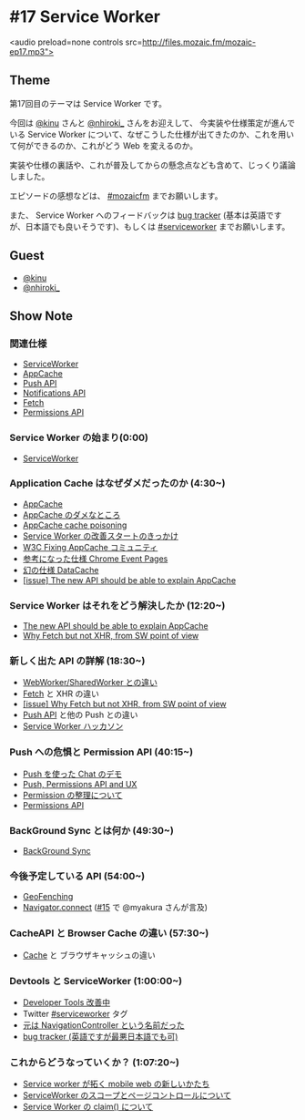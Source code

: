 # #17 Service Worker

<audio preload=none controls src=http://files.mozaic.fm/mozaic-ep17.mp3"></audio>


## Theme

第17回目のテーマは Service Worker です。

今回は [@kinu](https://twitter.com/kinu) さんと [@nhiroki_](https://twitter.com/nhiroki_) さんをお迎えして、 今実装や仕様策定が進んでいる Service Worker について、なぜこうした仕様が出てきたのか、これを用いて何ができるのか、これがどう Web を変えるのか。

実装や仕様の裏話や、これが普及してからの懸念点なども含めて、じっくり議論しました。

エピソードの感想などは、 [#mozaicfm](https://twitter.com/search?q=mozaicfm&src=hash) までお願いします。

また、 Service Worker へのフィードバックは [bug tracker](http://t.umblr.com/redirect?z=https%3A%2F%2Fcrbug.com%2Fnew&t=YWNmMmZiNmZkMzU2YjM3ZmFjZjllYjA2YWVhYmIxM2RhMmRlZGIzYyxBOEh1Q2lxdQ%3D%3D) (基本は英語ですが、日本語でも良いそうです)、もしくは [#serviceworker](https://twitter.com/search?q=%23serviceworker&src=hash) までお願いします。


## Guest

- [@kinu](https://twitter.com/kinu)
- [@nhiroki_](https://twitter.com/nhiroki_)


## Show Note

### 関連仕様

- [ServiceWorker](http://t.umblr.com/redirect?z=https%3A%2F%2Fslightlyoff.github.io%2FServiceWorker%2Fspec%2Fservice_worker%2Findex.html&t=ODU3MmZlNGYzNjZlNWU5YzE2MjI2OGVkNDczYTM4NGI0MGM5MmJlOSxBOEh1Q2lxdQ%3D%3D)
- [AppCache](http://t.umblr.com/redirect?z=https%3A%2F%2Fdevelopers.whatwg.org%2Foffline.html%23offline&t=NDFmZTE1NTgzMzBkODc2ZGUyNGQzNDY4ZWIyYjUzODM0YTU2OTY0OCxBOEh1Q2lxdQ%3D%3D)
- [Push API](http://t.umblr.com/redirect?z=http%3A%2F%2Fw3c.github.io%2Fpush-api%2F&t=NjU4YmZjYWQ3NmNhNGIwNTY1ZjM2OTU1ZDEzNDFhYmY3N2VjOGNhYixBOEh1Q2lxdQ%3D%3D)
- [Notifications API](http://t.umblr.com/redirect?z=https%3A%2F%2Fnotifications.spec.whatwg.org%2F&t=OWE3MzkxY2FjNGVjNDQ5ZjJjYjhkYzAxOWQ4MDQzY2M2NzVmNTk5YyxBOEh1Q2lxdQ%3D%3D)
- [Fetch](http://t.umblr.com/redirect?z=https%3A%2F%2Ffetch.spec.whatwg.org%2F&t=MDFhM2VlNTc4MGU0MDViNmE1OWYzMWQ3OWI4N2UyMjc5ZDU1Y2QxYyxBOEh1Q2lxdQ%3D%3D)
- [Permissions API](http://t.umblr.com/redirect?z=https%3A%2F%2Fw3c.github.io%2Fpermissions%2F&t=YTI5YWVlZmQxZDA4OGYwYjk1ZTA1MGNhZGU3ZGEyMWU2NTY0YTU5NCxBOEh1Q2lxdQ%3D%3D)


### Service Worker の始まり(0:00)

- [ServiceWorker](http://t.umblr.com/redirect?z=https%3A%2F%2Fslightlyoff.github.io%2FServiceWorker%2Fspec%2Fservice_worker%2Findex.html&t=ODU3MmZlNGYzNjZlNWU5YzE2MjI2OGVkNDczYTM4NGI0MGM5MmJlOSxBOEh1Q2lxdQ%3D%3D)


### Application Cache はなぜダメだったのか (4:30~)

- [AppCache](http://t.umblr.com/redirect?z=https%3A%2F%2Fdevelopers.whatwg.org%2Foffline.html%23offline&t=NDFmZTE1NTgzMzBkODc2ZGUyNGQzNDY4ZWIyYjUzODM0YTU2OTY0OCxBOEh1Q2lxdQ%3D%3D)
- [AppCache のダメなところ](http://t.umblr.com/redirect?z=http%3A%2F%2Falistapart.com%2Farticle%2Fapplication-cache-is-a-douchebag&t=ZGJhODIzZGE5ODI2ZTUzOGMyMjdmNTdmMjE1NTVhNzJmNzA0ZDZlNyxBOEh1Q2lxdQ%3D%3D)
- [AppCache cache poisoning](http://t.umblr.com/redirect?z=http%3A%2F%2Fblog.andlabs.org%2F2010%2F06%2Fchrome-and-safari-users-open-to-stealth.html&t=NDFhZmJlMDJmOTk0YTY5NDJmYjA0ZWRkMzkwYjAyNzVmOGViMzYwYixBOEh1Q2lxdQ%3D%3D)
- [Service Worker の改善スタートのきっかけ](http://t.umblr.com/redirect?z=https%3A%2F%2Flists.w3.org%2FArchives%2FPublic%2Fpublic-webapps%2F2013JanMar%2F0977.html&t=OTUxYTA3NjIwMDRlMjFhMmRmZmZiMWFjMGM2NTE3Y2ZiZjcyODgyMyxBOEh1Q2lxdQ%3D%3D)
- [W3C Fixing AppCache コミュニティ](http://t.umblr.com/redirect?z=https%3A%2F%2Fwww.w3.org%2Fcommunity%2Ffixing-appcache%2F&t=YWMxZDJjYWVhOTAwOTlkNTg0YmRhNjdkYmVmYjVjNTdhMjU3YWFmMCxBOEh1Q2lxdQ%3D%3D)
- [参考になった仕様 Chrome Event Pages](http://t.umblr.com/redirect?z=https%3A%2F%2Fdeveloper.chrome.com%2Fextensions%2Fevent_pages&t=MTRmMjEyMDM0ODYyOWZjZWU2ZGI5MTFlNjZjNjk0ZDQ3ZTA5Mzg1ZCxBOEh1Q2lxdQ%3D%3D)
- [幻の仕様 DataCache](http://t.umblr.com/redirect?z=http%3A%2F%2Fwww.w3.org%2FTR%2FDataCache%2F&t=OTU5ZmY3ZTY5YWM5ZTI1ZDEyYmQ3OWNkM2ZhNTdkNDVmZjQyNzI4YSxBOEh1Q2lxdQ%3D%3D)
- [[issue] The new API should be able to explain AppCache](http://t.umblr.com/redirect?z=https%3A%2F%2Fgithub.com%2Fslightlyoff%2FServiceWorker%2Fissues%2F2&t=ZDA1MjNkNTJmZmE0YTllOWQ1YzQ1Mjc4MTdjZDA0ZDY1ZWY3OWNhMCxBOEh1Q2lxdQ%3D%3D)


### Service Worker はそれをどう解決したか (12:20~)

- [The new API should be able to explain AppCache](http://t.umblr.com/redirect?z=https%3A%2F%2Fgithub.com%2Fslightlyoff%2FServiceWorker%2Fissues%2F2&t=ZDA1MjNkNTJmZmE0YTllOWQ1YzQ1Mjc4MTdjZDA0ZDY1ZWY3OWNhMCxBOEh1Q2lxdQ%3D%3D)
- [Why Fetch but not XHR, from SW point of view](http://t.umblr.com/redirect?z=https%3A%2F%2Fgithub.com%2Fslightlyoff%2FServiceWorker%2Fissues%2F5&t=ZmMyOTBjZjQ3MjBlYjMyOTk1Mjk0ZjgwZTk3OTMyZGVhNGFiMzYzYixBOEh1Q2lxdQ%3D%3D)


### 新しく出た API の詳解 (18:30~)

- [WebWorker/SharedWorker との違い](http://t.umblr.com/redirect?z=http%3A%2F%2Fwww.w3.org%2FTR%2Fworkers%2F&t=MDU3NWU4ODlmYTA1ZmUzNTUxYWNiZWUyYzY3ZDAxNDdkMjE0ZDE1OCxBOEh1Q2lxdQ%3D%3D)
- [Fetch](http://t.umblr.com/redirect?z=https%3A%2F%2Ffetch.spec.whatwg.org&t=YjcyNTE1MzhlMmNjNmY4ODIxNGQyZjFkZTM3ZmYxOGRkODkxZmRjOSxBOEh1Q2lxdQ%3D%3D) と XHR の違い
- [[issue] Why Fetch but not XHR, from SW point of view](http://t.umblr.com/redirect?z=https%3A%2F%2Fgithub.com%2Fslightlyoff%2FServiceWorker%2Fissues%2F5&t=ZmMyOTBjZjQ3MjBlYjMyOTk1Mjk0ZjgwZTk3OTMyZGVhNGFiMzYzYixBOEh1Q2lxdQ%3D%3D)
- [Push API](http://t.umblr.com/redirect?z=http%3A%2F%2Fw3c.github.io%2Fpush-api%2F&t=NjU4YmZjYWQ3NmNhNGIwNTY1ZjM2OTU1ZDEzNDFhYmY3N2VjOGNhYixBOEh1Q2lxdQ%3D%3D) と他の Push との違い
- [Service Worker ハッカソン](http://t.umblr.com/redirect?z=http%3A%2F%2Fgoogledevjp.blogspot.jp%2F2015%2F03%2Fservice-worker.html&t=OGZiMTA3MDRlODllZGEzYzhiNmQ4NGNjMTJjYzg5YWEwODcyZDA0OSxBOEh1Q2lxdQ%3D%3D)


### Push への危惧と Permission API (40:15~)

- [Push を使った Chat のデモ](http://t.umblr.com/redirect?z=https%3A%2F%2Fjohnme-gcm.appspot.com%2Fchat%2F&t=ZjljYThlOTI0NmY1Zjg2OWQ5YTMwNTAwOTNhZTc3OGFhODY3YjdmMyxBOEh1Q2lxdQ%3D%3D)
- [Push, Permissions API and UX](http://t.umblr.com/redirect?z=https%3A%2F%2Fdocs.google.com%2Fdocument%2Fd%2F1WNPIS_2F0eyDm5SS2E6LZ_75tk6XtBSnR1xNjWJ_DPE%2Fedit%3Fpli%3D1%23heading%3Dh.21qsculrt3ow&t=YWFjMDBmMWIxMTcwYWZmMGNkNTFiZjQ4NzUxMmFlZWRkNzIzOTM0NixBOEh1Q2lxdQ%3D%3D)
- [Permission の整理について](http://t.umblr.com/redirect?z=https%3A%2F%2Fgroups.google.com%2Fd%2Ftopic%2Fmozilla.dev.platform%2FrnSFZq14Xi4%2Fdiscussion&t=MDczOTczZTYxNmI2OWI4ZjA3Nzc3MmM5ZWIyNDM2MDhiOTk4ZWFiNSxBOEh1Q2lxdQ%3D%3D)
- [Permissions API](http://t.umblr.com/redirect?z=https%3A%2F%2Fw3c.github.io%2Fpermissions%2F&t=YTI5YWVlZmQxZDA4OGYwYjk1ZTA1MGNhZGU3ZGEyMWU2NTY0YTU5NCxBOEh1Q2lxdQ%3D%3D)


### BackGround Sync とは何か (49:30~)

- [BackGround Sync](http://t.umblr.com/redirect?z=https%3A%2F%2Fgithub.com%2Fslightlyoff%2FBackgroundSync%2Fblob%2Fmaster%2Fexplainer.md&t=MmU0M2E1MGE1NGE4MzcxMWMxODAwYjAwZGIxYmFhODhmZWRhNzUwMixBOEh1Q2lxdQ%3D%3D)


### 今後予定している API (54:00~)

- [GeoFenching](http://t.umblr.com/redirect?z=https%3A%2F%2Fgithub.com%2Fslightlyoff%2FGeofencing&t=MWJkZmM0NWY3NTFkMjNlNmU5NDRlMTM5YWZkNzNmMTIwYzA5YWVhYyxBOEh1Q2lxdQ%3D%3D)
- [Navigator.connect](http://t.umblr.com/redirect?z=http%3A%2F%2Fmkruisselbrink.github.io%2Fnavigator-connect%2F&t=Y2VlOTk1YzQ1MGYwYjAzMTFlM2JlOGY4ZWU3MDQ1M2ZmNTBiMzVkMCxBOEh1Q2lxdQ%3D%3D) ([#15](http://mozaic.fm/post/108491263993/15-extensible-web) で @myakura さんが言及)


### CacheAPI と Browser Cache の違い (57:30~)

- [Cache](http://t.umblr.com/redirect?z=http%3A%2F%2Fwww.w3.org%2FTR%2Fservice-workers%2F%23cache-storage&t=ZTIxMjNhNTQ1NjNiODE1MWRhMDY3NDk3NzUxMDQyNjg5YTc5MTBjNyxBOEh1Q2lxdQ%3D%3D) と ブラウザキャッシュの違い


### Devtools と ServiceWorker (1:00:00~)

- [Developer Tools 改善中](http://t.umblr.com/redirect?z=https%3A%2F%2Fdocs.google.com%2Fpresentation%2Fd%2F1DKu4RZigLvM5XUq3ovsgffQBIHrro5-pii4qEJuyvrQ%2Fedit%23slide%3Did.p&t=NGQyZDA0MGIyYTU3NmFjNjc3Y2M5ZWE3YzdhZTRhNGFlZGFhMjNjOCxBOEh1Q2lxdQ%3D%3D)
- Twitter [#serviceworker](https://twitter.com/search?q=%23serviceworker&src=hash) タグ
- [元は NavigationController という名前だった](http://t.umblr.com/redirect?z=https%3A%2F%2Fgithub.com%2Fslightlyoff%2FServiceWorker%2Fcommit%2Fc49c878cdcbaf7a81e9e8cf3cca9970787017a19&t=ZDdkZDVjZjFiZGUzNjcxMzJmMjI2M2Y1NjQwMTMzYTE5YzdkNjZlNCxBOEh1Q2lxdQ%3D%3D)
- [bug tracker (英語ですが最悪日本語でも可)](http://t.umblr.com/redirect?z=https%3A%2F%2Fcrbug.com%2Fnew&t=YWNmMmZiNmZkMzU2YjM3ZmFjZjllYjA2YWVhYmIxM2RhMmRlZGIzYyxBOEh1Q2lxdQ%3D%3D)


### これからどうなっていくか？ (1:07:20~)

- [Service worker が拓く mobile web の新しいかたち](http://t.umblr.com/redirect?z=http%3A%2F%2Fwww.slideshare.net%2Fkinukox%2Fservice-worker-mobile-web&t=OTRhOTgyNzM3NzQ2OWY0MmYxYjA5MjhhN2FlZjliN2UyYjA5YjRmOCxBOEh1Q2lxdQ%3D%3D)
- [ServiceWorker のスコープとページコントロールについて](http://t.umblr.com/redirect?z=http%3A%2F%2Fqiita.com%2Fnhiroki%2Fitems%2Feb16b802101153352bba&t=MzNjOTg3ZTFiOWE5MzkxMjBjNzY5YTE1MWE1YjEyNjk2NzdlYzFlYSxBOEh1Q2lxdQ%3D%3D)
- [Service Worker の claim() について](http://t.umblr.com/redirect?z=http%3A%2F%2Fblog.nhiroki.jp%2F2015%2F04%2F18%2Fservice-worker-claim%2F&t=ZDJmODcwYzcwMjQxNjU3MGE4ZWY4MWVjOGI0ZTY3Yzk0Nzg4N2I4YSxBOEh1Q2lxdQ%3D%3D)
